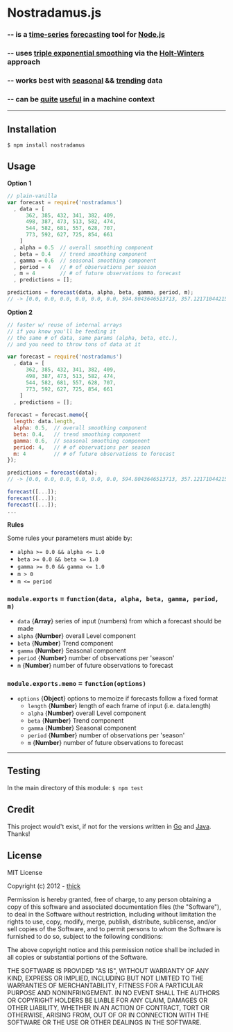 # Nostradamus.js

### -- is a [time-series](http://en.wikipedia.org/wiki/Time_series) [forecasting](http://en.wikipedia.org/wiki/Forecasting#Time_series_methods) tool for [Node.js](http://nodejs.org)

### -- uses [triple exponential smoothing](http://www.itl.nist.gov/div898/handbook/pmc/section4/pmc435.htm) via the [Holt-Winters](http://www.it.iitb.ac.in/~praj/acads/seminar/04329008_ExponentialSmoothing.pdf) approach

### -- works best with [seasonal](http://en.wikipedia.org/wiki/Seasonality) && [trending](http://en.wikipedia.org/wiki/Trend_analysis) data

### -- can be [quite](http://bakacsin.ki.iif.hu/~kissg/project/nfsen-hw/JRA2-meeting-at-Espoo_slides.pdf) [useful](http://www.hindawi.com/journals/jcnc/2012/192913/) in a machine context


---

## Installation
`$ npm install nostradamus`


## Usage

**Option 1**

```js
// plain-vanilla
var forecast = require('nostradamus')
  , data = [
      362, 385, 432, 341, 382, 409,
      498, 387, 473, 513, 582, 474,
      544, 582, 681, 557, 628, 707,
      773, 592, 627, 725, 854, 661
    ]
  , alpha = 0.5  // overall smoothing component
  , beta = 0.4   // trend smoothing component
  , gamma = 0.6  // seasonal smoothing component
  , period = 4   // # of observations per season
  , m = 4        // # of future observations to forecast
  , predictions = [];

predictions = forecast(data, alpha, beta, gamma, period, m);
// -> [0.0, 0.0, 0.0, 0.0, 0.0, 0.0, 594.8043646513713, 357.12171044215734, ...]
```

**Option 2**

```js
// faster w/ reuse of internal arrays
// if you know you'll be feeding it
// the same # of data, same params (alpha, beta, etc.),
// and you need to throw tons of data at it

var forecast = require('nostradamus')
  , data = [
      362, 385, 432, 341, 382, 409,
      498, 387, 473, 513, 582, 474,
      544, 582, 681, 557, 628, 707,
      773, 592, 627, 725, 854, 661
    ]
  , predictions = [];
  
forecast = forecast.memo({
  length: data.length,
  alpha: 0.5,  // overall smoothing component
  beta: 0.4,   // trend smoothing component
  gamma: 0.6,  // seasonal smoothing component
  period: 4,   // # of observations per season
  m: 4         // # of future observations to forecast
});

predictions = forecast(data);
// -> [0.0, 0.0, 0.0, 0.0, 0.0, 0.0, 594.8043646513713, 357.12171044215734, ...]

forecast([...]);
forecast([...]);
forecast([...]);
...
```

**Rules**

Some rules your parameters must abide by:
  - `alpha >= 0.0 && alpha <= 1.0`
  - `beta >= 0.0 && beta <= 1.0`
  - `gamma >= 0.0 && gamma <= 1.0`
  - `m > 0`
  - `m <= period`

### `module.exports` = `function(data, alpha, beta, gamma, period, m)`
- `data` {**Array**} series of input (numbers) from which a forecast should be made
- `alpha` {**Number**} overall Level component
- `beta` {**Number**} Trend component
- `gamma` {**Number**} Seasonal component
- `period` {**Number**} number of observations per 'season'
- `m` {**Number**} number of future observations to forecast
 
### `module.exports.memo` = `function(options)`
- `options` {**Object**} options to memoize if forecasts follow a fixed format
  - `length` {**Number**} length of each frame of input (i.e. data.length)
  - `alpha` {**Number**} overall Level component
  - `beta` {**Number**} Trend component
  - `gamma` {**Number**} Seasonal component
  - `period` {**Number**} number of observations per 'season'
  - `m` {**Number**} number of future observations to forecast
  
---

## Testing

In the main directory of this module: `$ npm test`


## Credit

This project would't exist, if not for the versions written in [Go](https://github.com/datastream/holtwinters/) and [Java](https://github.com/nchandra/ExponentialSmoothing). Thanks!


## License

MIT License

Copyright (c) 2012 - [thick](https://github.com/thick)

Permission is hereby granted, free of charge, to any person obtaining
a copy of this software and associated documentation files (the
"Software"), to deal in the Software without restriction, including
without limitation the rights to use, copy, modify, merge, publish,
distribute, sublicense, and/or sell copies of the Software, and to
permit persons to whom the Software is furnished to do so, subject to
the following conditions:

The above copyright notice and this permission notice shall be
included in all copies or substantial portions of the Software.

THE SOFTWARE IS PROVIDED "AS IS", WITHOUT WARRANTY OF ANY KIND,
EXPRESS OR IMPLIED, INCLUDING BUT NOT LIMITED TO THE WARRANTIES OF
MERCHANTABILITY, FITNESS FOR A PARTICULAR PURPOSE AND
NONINFRINGEMENT. IN NO EVENT SHALL THE AUTHORS OR COPYRIGHT HOLDERS BE
LIABLE FOR ANY CLAIM, DAMAGES OR OTHER LIABILITY, WHETHER IN AN ACTION
OF CONTRACT, TORT OR OTHERWISE, ARISING FROM, OUT OF OR IN CONNECTION
WITH THE SOFTWARE OR THE USE OR OTHER DEALINGS IN THE SOFTWARE.